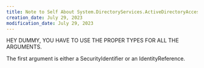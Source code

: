```yaml
---
title: Note to Self About System.DirectoryServices.ActiveDirectoryAccessRule
creation_date: July 29, 2023
modification_date: July 29, 2023
---
```

HEY DUMMY, YOU HAVE TO USE THE PROPER TYPES FOR ALL THE ARGUMENTS.

The first argument is either a SecurityIdentifier or an IdentityReference.

